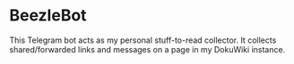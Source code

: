 # BeezleBot
This Telegram bot acts as my personal stuff-to-read collector. It collects shared/forwarded links and messages on a page in my DokuWiki instance.
